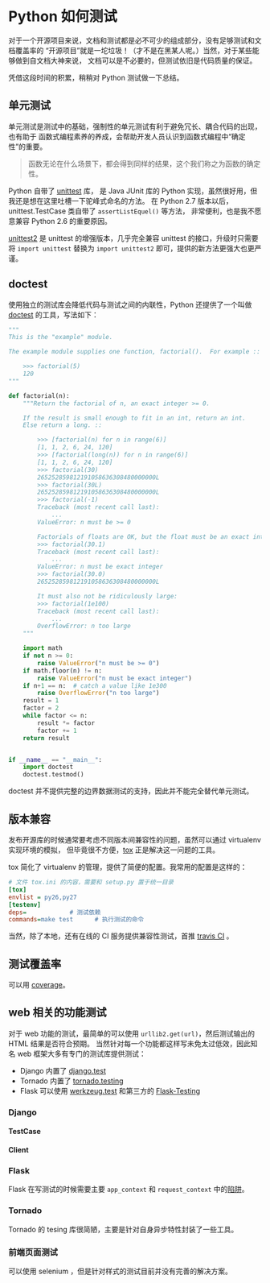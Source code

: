 # Python 如何测试

对于一个开源项目来说，文档和测试都是必不可少的组成部分，没有足够测试和文档覆盖率的
“开源项目”就是一坨垃圾！（才不是在黑某人呢。）当然，对于某些能够做到自文档大神来说，
文档可以是不必要的，但测试依旧是代码质量的保证。

凭借这段时间的积累，稍稍对 Python 测试做一下总结。


## 单元测试

单元测试是测试中的基础，强制性的单元测试有利于避免冗长、耦合代码的出现，也有助于
函数式编程素养的养成，会帮助开发人员认识到函数式编程中“确定性”的重要。

> 函数无论在什么场景下，都会得到同样的结果，这个我们称之为函数的确定性。

Python 自带了 [unittest](https://docs.python.org/2/library/unittest.html) 库，
是 Java JUnit 库的 Python 实现，虽然很好用，但我还是想在这里吐槽一下驼峰式命名的方法。
在 Python 2.7 版本以后，unittest.TestCase 类自带了 ``assertListEquel()`` 等方法，
非常便利，也是我不愿意兼容 Python 2.6 的重要原因。

[unittest2](http://www.voidspace.org.uk/python/articles/unittest2.shtml)
是 unittest 的增强版本，几乎完全兼容 unittest 的接口，升级时只需要将 ``import unittest``
替换为 ``import unittest2`` 即可，提供的新方法更强大也更严谨。


## doctest

使用独立的测试库会降低代码与测试之间的内联性，Python 还提供了一个叫做 [doctest](https://docs.python.org/2/library/doctest.html)
的工具，写法如下：

```python
"""
This is the "example" module.

The example module supplies one function, factorial().  For example ::

    >>> factorial(5)
    120
"""

def factorial(n):
    """Return the factorial of n, an exact integer >= 0.

    If the result is small enough to fit in an int, return an int.
    Else return a long. ::

        >>> [factorial(n) for n in range(6)]
        [1, 1, 2, 6, 24, 120]
        >>> [factorial(long(n)) for n in range(6)]
        [1, 1, 2, 6, 24, 120]
        >>> factorial(30)
        265252859812191058636308480000000L
        >>> factorial(30L)
        265252859812191058636308480000000L
        >>> factorial(-1)
        Traceback (most recent call last):
            ...
        ValueError: n must be >= 0

        Factorials of floats are OK, but the float must be an exact integer:
        >>> factorial(30.1)
        Traceback (most recent call last):
            ...
        ValueError: n must be exact integer
        >>> factorial(30.0)
        265252859812191058636308480000000L

        It must also not be ridiculously large:
        >>> factorial(1e100)
        Traceback (most recent call last):
            ...
        OverflowError: n too large
    """

    import math
    if not n >= 0:
        raise ValueError("n must be >= 0")
    if math.floor(n) != n:
        raise ValueError("n must be exact integer")
    if n+1 == n:  # catch a value like 1e300
        raise OverflowError("n too large")
    result = 1
    factor = 2
    while factor <= n:
        result *= factor
        factor += 1
    return result


if __name__ == "__main__":
    import doctest
    doctest.testmod()
```

doctest 并不提供完整的边界数据测试的支持，因此并不能完全替代单元测试。


## 版本兼容

发布开源库的时候通常要考虑不同版本间兼容性的问题，虽然可以通过 virtualenv 实现环境的模拟，
但毕竟很不方便，[tox](http://tox.readthedocs.org/) 正是解决这一问题的工具。

tox 简化了 virtualenv 的管理，提供了简便的配置。我常用的配置是这样的：

```ini
# 文件 tox.ini 的内容，需要和 setup.py 置于统一目录
[tox]
envlist = py26,py27
[testenv]
deps=      		 # 测试依赖
commands=make test     	# 执行测试的命令
```

当然，除了本地，还有在线的 CI 服务提供兼容性测试，首推 [travis CI](https://travis-ci.org/) 。


## 测试覆盖率

可以用 [coverage](http://nedbatchelder.com/code/coverage/)。


## web 相关的功能测试

对于 web 功能的测试，最简单的可以使用 ``urllib2.get(url)``，然后测试输出的 HTML 结果是否符合预期。
当然针对每一个功能都这样写未免太过低效，因此知名 web 框架大多有专门的测试库提供测试：

* Django 内置了 [django.test](https://docs.djangoproject.com/en/1.8/topics/testing/overview/)
* Tornado 内置了 [tornado.testing](http://tornado.readthedocs.org/en/latest/testing.html)
* Flask 可以使用 [werkzeug.test](http://werkzeug.pocoo.org/docs/0.10/test/#werkzeug.test.Client)
  和第三方的 [Flask-Testing](https://pythonhosted.org/Flask-Testing/)


### Django

#### TestCase

#### Client


### Flask

Flask 在写测试的时候需要主要 ``app_context`` 和 ``request_context`` 中的[陷阱](http://flask.pocoo.org/docs/0.10/appcontext/)。


### Tornado

Tornado 的 tesing 库很简陋，主要是针对自身异步特性封装了一些工具。


### 前端页面测试

可以使用 selenium ，但是针对样式的测试目前并没有完善的解决方案。

